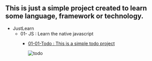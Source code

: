 ## This is just a simple project created to learn some language, framework or technology.
- JustLearn
  - 01- JS          : Learn the native javascript
    - [01-01-Todo    : This is a simple todo project](https://github.com/g-u-r-k-a-n/JustLearn/tree/master/01-JS/01-01-Todo)    
    
      ![todo](https://user-images.githubusercontent.com/55924924/188872313-a9d0f5a4-8f6f-4182-bd18-7ebc93f14e04.gif)


  
